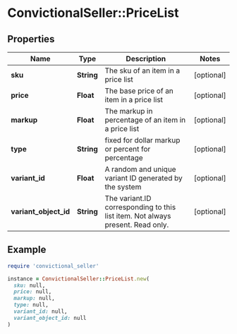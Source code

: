 # ConvictionalSeller::PriceList

## Properties

| Name | Type | Description | Notes |
| ---- | ---- | ----------- | ----- |
| **sku** | **String** | The sku of an item in a price list | [optional] |
| **price** | **Float** | The base price of an item in a price list | [optional] |
| **markup** | **Float** | The markup in percentage of an item in a price list | [optional] |
| **type** | **String** | fixed for dollar markup or percent for percentage | [optional] |
| **variant_id** | **Float** | A random and unique variant ID generated by the system | [optional] |
| **variant_object_id** | **String** | The variant.ID corresponding to this list item. Not always present. Read only. | [optional] |

## Example

```ruby
require 'convictional_seller'

instance = ConvictionalSeller::PriceList.new(
  sku: null,
  price: null,
  markup: null,
  type: null,
  variant_id: null,
  variant_object_id: null
)
```

